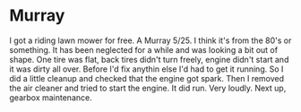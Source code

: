 # Murray

I got a riding lawn mower for free. A Murray 5/25. I think it's from the 80's or something. It has been neglected for a while and was looking a bit out of shape. One tire was flat, back tires didn't turn freely, engine didn't start and it was dirty all over. Before I'd fix anythin else I'd had to get it running. So I did a little cleanup and checked that the engine got spark. Then I removed the air cleaner and tried to start the engine. It did run. Very loudly. Next up, gearbox maintenance.